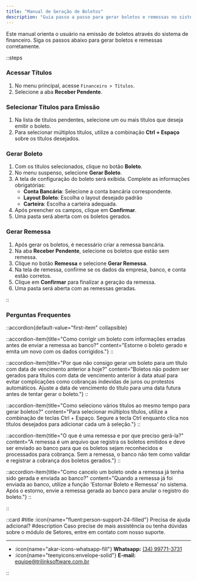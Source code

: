 ```yaml
---
title: "Manual de Geração de Boletos"
description: "Guia passo a passo para gerar boletos e remessas no sistema financeiro."
---
```


Este manual orienta o usuário na emissão de boletos através do sistema de financeiro. Siga os passos abaixo para gerar boletos e remessas corretamente.

::steps

### Acessar Títulos

1. No menu principal, acesse `Financeiro > Títulos`.
2. Selecione a aba **Receber Pendente**.

### Selecionar Títulos para Emissão

1. Na lista de títulos pendentes, selecione um ou mais títulos que deseja emitir o boleto.
2. Para selecionar múltiplos títulos, utilize a combinação **Ctrl + Espaço** sobre os títulos desejados.

### Gerar Boleto

1. Com os títulos selecionados, clique no botão **Boleto**.
2. No menu suspenso, selecione **Gerar Boleto**.
3. A tela de configuração do boleto será exibida. Complete as informações obrigatórias:
   - **Conta Bancária**: Selecione a conta bancária correspondente.
   - **Layout Boleto**: Escolha o layout desejado padrão
   - **Carteira**: Escolha a carteira adequada.
4. Após preencher os campos, clique em **Confirmar**.
5. Uma pasta será aberta com os boletos gerados.

### Gerar Remessa

1. Após gerar os boletos, é necessário criar a remessa bancária.
2. Na aba **Receber Pendente**, selecione os boletos que estão sem remessa.
3. Clique no botão **Remessa** e selecione **Gerar Remessa**.
4. Na tela de remessa, confirme se os dados da empresa, banco, e conta estão corretos.
5. Clique em **Confirmar** para finalizar a geração da remessa.
6. Uma pasta será aberta com as remessas geradas.

::

### Perguntas Frequentes

::accordion{default-value="first-item" collapsible}
  
  ::accordion-item{title="Como corrigir um boleto com informações erradas antes de enviar a remessa ao banco?" content="Estorne o boleto gerado e emita um novo com os dados corrigidos."}
  ::

  ::accordion-item{title="Por que não consigo gerar um boleto para um título com data de vencimento anterior a hoje?" content="Boletos não podem ser gerados para títulos com data de vencimento anterior à data atual para evitar complicações como cobranças indevidas de juros ou protestos automáticos. Ajuste a data de vencimento do título para uma data futura antes de tentar gerar o boleto."}
  ::

  ::accordion-item{title="Como seleciono vários títulos ao mesmo tempo para gerar boletos?" content="Para selecionar múltiplos títulos, utilize a combinação de teclas Ctrl + Espaço. Segure a tecla Ctrl enquanto clica nos títulos desejados para adicionar cada um à seleção."}
  ::

  ::accordion-item{title="O que é uma remessa e por que preciso gerá-la?" content="A remessa é um arquivo que registra os boletos emitidos e deve ser enviado ao banco para que os boletos sejam reconhecidos e processados para cobrança. Sem a remessa, o banco não tem como validar e registrar a cobrança dos boletos gerados."}
  ::

  ::accordion-item{title="Como cancelo um boleto onde a remessa já tenha sido gerada e enviada ao banco?" content="Quando a remessa já foi enviada ao banco, utilize a função 'Estornar Boleto e Remessa' no sistema. Após o estorno, envie a remessa gerada ao banco para anular o registro do boleto."}
  ::

::

::card
#title
:icon{name="fluent:person-support-24-filled"} Precisa de ajuda adicional?
#description
Caso precise de mais assistência ou tenha dúvidas sobre o módulo de Setores, entre em contato com nosso suporte.

---

- :icon{name="akar-icons-whatsapp-fill"} **Whatsapp:** [(34) 99771-3731](https://wa.me/trilinksoftware)
- :icon{name="teenyicons:envelope-solid"} **E-mail:** [equipe@trilinksoftware.com.br](mailto:equipe@trilinksoftware.com.br)

::
